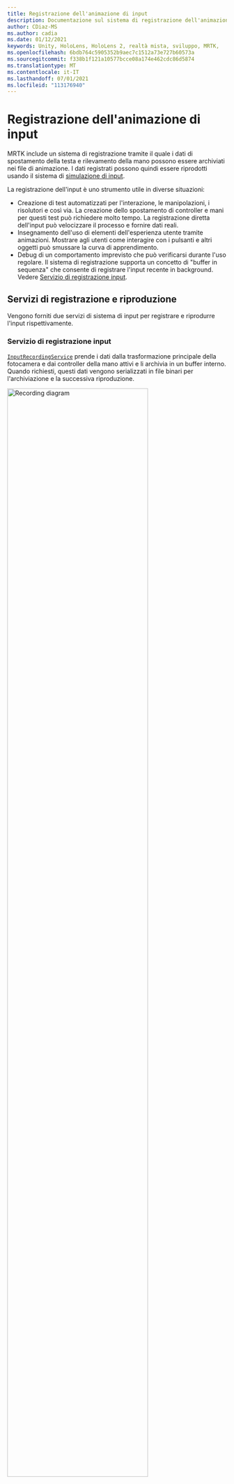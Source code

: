 ```yaml
---
title: Registrazione dell'animazione di input
description: Documentazione sul sistema di registrazione dell'animazione di input in MRTK
author: CDiaz-MS
ms.author: cadia
ms.date: 01/12/2021
keywords: Unity, HoloLens, HoloLens 2, realtà mista, sviluppo, MRTK,
ms.openlocfilehash: 6bdb764c5905352b9aec7c1512a73e727b60573a
ms.sourcegitcommit: f338b1f121a10577bcce08a174e462cdc86d5874
ms.translationtype: MT
ms.contentlocale: it-IT
ms.lasthandoff: 07/01/2021
ms.locfileid: "113176940"
---
```

# <a name="input-animation-recording"></a>Registrazione dell'animazione di input

MRTK include un sistema di registrazione tramite il quale i dati di spostamento della testa e rilevamento della mano possono essere archiviati nei file di animazione. I dati registrati possono quindi essere riprodotti usando il sistema di [simulazione di input](input-simulation-service.md).

La registrazione dell'input è uno strumento utile in diverse situazioni:

* Creazione di test automatizzati per l'interazione, le manipolazioni, i risolutori e così via. La creazione dello spostamento di controller e mani per questi test può richiedere molto tempo. La registrazione diretta dell'input può velocizzare il processo e fornire dati reali.
* Insegnamento dell'uso di elementi dell'esperienza utente tramite animazioni.
  Mostrare agli utenti come interagire con i pulsanti e altri oggetti può smussare la curva di apprendimento.
* Debug di un comportamento imprevisto che può verificarsi durante l'uso regolare.
  Il sistema di registrazione supporta un concetto di "buffer in sequenza" che consente di registrare l'input recente in background.
  Vedere [Servizio di registrazione input](#input-recording-service).

## <a name="recording-and-playback-services"></a>Servizi di registrazione e riproduzione

Vengono forniti due servizi di sistema di input per registrare e riprodurre l'input rispettivamente.

### <a name="input-recording-service"></a>Servizio di registrazione input

[`InputRecordingService`](xref:Microsoft.MixedReality.Toolkit.Input.InputRecordingService) prende i dati dalla trasformazione principale della fotocamera e dai controller della mano attivi e li archivia in un buffer interno. Quando richiesti, questi dati vengono serializzati in file binari per l'archiviazione e la successiva riproduzione.

<a target="_blank" href="../images/input-simulation/MRTK_InputAnimation_RecordingDiagram.png">
  <img src="../images/input-simulation/MRTK_InputAnimation_RecordingDiagram.png" title="Registrazione dell'animazione di input" width="80%" alt="Recording diagram" class="center" />
</a>

Per avviare la registrazione dell'input, chiamare la [`StartRecording`](xref:Microsoft.MixedReality.Toolkit.Input.IMixedRealityInputRecordingService.StartRecording) funzione . [`StopRecording`](xref:Microsoft.MixedReality.Toolkit.Input.IMixedRealityInputRecordingService.StopRecording) sospende la registrazione ,ma non rimuove i dati registrati finora, usare [`DiscardRecordedInput`](xref:Microsoft.MixedReality.Toolkit.Input.IMixedRealityInputRecordingService.DiscardRecordedInput) per eseguire questa operazione, se necessario.

Per impostazione predefinita, le dimensioni del buffer di registrazione sono limitate a 30 secondi. In questo modo il servizio di registrazione può continuare a registrare in background senza accumulare troppi dati e quindi salvare gli ultimi 30 secondi quando necessario. L'intervallo di tempo può essere modificato usando la [`RecordingBufferTimeLimit`](xref:Microsoft.MixedReality.Toolkit.Input.IMixedRealityInputRecordingService.RecordingBufferTimeLimit) proprietà oppure la registrazione può essere illimitata usando l'opzione [`UseBufferTimeLimit`](xref:Microsoft.MixedReality.Toolkit.Input.IMixedRealityInputRecordingService.UseBufferTimeLimit) .

I dati nel buffer di registrazione possono essere salvati in un file binario usando la [funzione SaveInputAnimation.](xref:Microsoft.MixedReality.Toolkit.Input.IMixedRealityInputRecordingService.SaveInputAnimation*)

Per informazioni dettagliate sul formato di file binario, vedere [Specifica del formato del file di animazione di input](input-animation-file-format.md).

### <a name="input-playback-service"></a>Servizio di riproduzione di input

[`InputPlaybackService`](xref:Microsoft.MixedReality.Toolkit.Input.InputPlaybackService) legge un file binario con dati di animazione di input e quindi applica questi dati tramite [InputSimulationService](xref:Microsoft.MixedReality.Toolkit.Input.InputSimulationService) per ricreare i movimenti registrati.

<a target="_blank" href="../images/input-simulation/MRTK_InputAnimation_PlaybackDiagram.png">
  <img src="../images/input-simulation/MRTK_InputAnimation_PlaybackDiagram.png" title="Riproduzione dell'animazione di input" width="80%" alt="Play Back diagram" class="center" />
</a>

Per avviare la riproduzione dell'animazione di input, è necessario caricarla da un file usando la [funzione LoadInputAnimation.](xref:Microsoft.MixedReality.Toolkit.Input.IMixedRealityInputPlaybackService.LoadInputAnimation*)

Chiamare [Play,](xref:Microsoft.MixedReality.Toolkit.Input.IMixedRealityInputPlaybackService.Play) [Pause o](xref:Microsoft.MixedReality.Toolkit.Input.IMixedRealityInputPlaybackService.Play)Stop [per](xref:Microsoft.MixedReality.Toolkit.Input.IMixedRealityInputPlaybackService.Stop) controllare la riproduzione dell'animazione.

Il tempo di animazione corrente può anche essere controllato direttamente con la [proprietà LocalTime.](xref:Microsoft.MixedReality.Toolkit.Input.IMixedRealityInputPlaybackService.LocalTime)

> [!WARNING]
> La ripetizione a ciclo continuo o la reimpostazione diretta dell'animazione o dell'impostazione di input tramite lo scrubbing della sequenza temporale possono produrre risultati imprevisti [`LocalTime`](xref:Microsoft.MixedReality.Toolkit.Input.IMixedRealityInputPlaybackService.LocalTime) durante la modifica della scena. Vengono registrati solo i movimenti di input, eventuali modifiche aggiuntive, ad esempio lo spostamento di oggetti o l'inversione dei commutatori, non verranno reimpostate. Assicurarsi di ricaricare la scena se sono state apportate modifiche irreversibili.

### <a name="editor-tools-for-recording-and-playing-input-animation"></a>Strumenti dell'editor per la registrazione e la riproduzione dell'animazione di input

Nell'editor di Unity sono disponibili diversi strumenti per la registrazione e l'analisi dell'animazione di input. È possibile accedere a questi strumenti nella finestra degli strumenti di simulazione [dell'input,](input-simulation-service.md#input-simulation-tools-window)che può essere aperta dal menu Utilità Toolkit > realtà mista _> Simulazione input._

> [!NOTE]
> La registrazione e la riproduzione di input funzionano solo durante la modalità di riproduzione.

La finestra di registrazione di input ha due modalità:

* _Registrazione per_ la registrazione dell'input durante la modalità di riproduzione e salvataggio in file di animazione.

  Quando si attiva il pulsante di registrazione, [`InputRecordingService`](xref:Microsoft.MixedReality.Toolkit.Input.InputRecordingService) l'oggetto è abilitato per registrare l'input.
  Quando si disattiva il pulsante di registrazione, viene visualizzata una selezione di salvataggio file e l'animazione di input registrata viene salvata nella destinazione selezionata.

  Il limite di tempo del buffer può essere modificato anche in questa modalità.

* _Riproduzione per_ caricare i file di animazione e quindi ricreare l'input tramite il sistema di simulazione di input.

  Un'animazione deve essere caricata prima in questa modalità. Dopo aver registrato l'input in modalità di registrazione, l'animazione risultante viene caricata automaticamente. In alternativa, fare clic sul pulsante "Carica" per selezionare un file di animazione esistente.

  I pulsanti di controllo dell'ora da sinistra a destra sono:

  * _Reimpostare_ l'ora di riproduzione all'inizio dell'animazione.
  * _Riprodurre_ l'animazione in modo continuo nel tempo.
  * _Eseguire un_ passaggio successivo.

  Il dispositivo di scorrimento può essere usato anche per scorrere la sequenza temporale dell'animazione.

> [!WARNING]
> Il ciclo o la reimpostazione dell'animazione di input o lo scrubbing della sequenza temporale possono produrre risultati imprevisti durante la modifica della scena. Vengono registrati solo i movimenti di input, eventuali modifiche aggiuntive, ad esempio lo spostamento di oggetti o l'inversione dei commutatori, non verranno reimpostate. Assicurarsi di ricaricare la scena se sono state apportate modifiche irreversibili.
